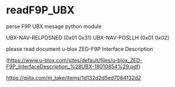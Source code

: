 # readF9P_UBX
perse F9P UBX mesage python module

UBX-NAV-RELPOSNED (0x01 0x31)
UBX-NAV-POSLLH (0x01 0x02)

please read document
u-blox ZED-F9P Interface Description

(https://www.u-blox.com/sites/default/files/u-blox_ZED-F9P_InterfaceDescription_%28UBX-18010854%29.pdf)

https://qiita.com/m_take/items/1d132d2d5ed7084132d2
